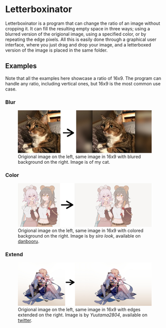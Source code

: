 # Letterboxinator

Letterboxinator is a program that can change the ratio of an image without cropping it. It can fill the resulting empty space in three ways; using a blurred version of the origional image, using a specified color, or by repeating the edge pixels. All this is easily done through a graphical user interface, where you just drag and drop your image, and a letterboxed version of the image is placed in the same folder.

## Examples
Note that all the examples here showcase a ratio of 16x9. The program can handle any ratio, including vertical ones, but 16x9 is the most common use case.

### Blur

<figure>
    <img src="media/example1.png"
         alt="Photo of my cat with blur letterbox.">
    <figcaption>Origional image on the left, same image in 16x9 with blured background on the right. Image is of my cat.</figcaption>
</figure>

### Color

<figure>
    <img src="media/example2.png"
         alt="Photo of starch with colored background.">
    <figcaption>Origional image on the left, same image in 16x9 with colored background on the right. Image is by <em>siro look</em>, available on <a href="https://danbooru.donmai.us/posts/6562803">danbooru</a>.</figcaption>
</figure>

### Extend

<figure>
    <img src="media/example3.png"
         alt="Photo of starch with colored background.">
    <figcaption>Origional image on the left, same image in 16x9 with edges extended on the right. Image is by <em>Yuutama2804</em>, available on <a href="https://twitter.com/Yuutama2804/status/1649412768733208576">twitter</a>.</figcaption>
</figure>
